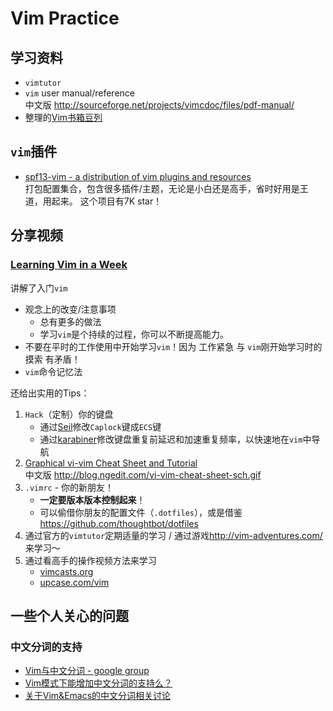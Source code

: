 Vim Practice
=================================

学习资料
------------------------

- `vimtutor`
- `vim` user manual/reference   
	中文版 <http://sourceforge.net/projects/vimcdoc/files/pdf-manual/>
- 整理的[Vim书箱豆列](http://www.douban.com/doulist/41500790/)

`vim`插件
-------------------------

- [spf13-vim - a distribution of vim plugins and resources](https://github.com/spf13/spf13-vim)  
	打包配置集合，包含很多插件/主题，无论是小白还是高手，省时好用是王道，用起来。 这个项目有7K star！

分享视频
--------------------------

### [Learning Vim in a Week](https://www.youtube.com/watch?v=_NUO4JEtkDw)

讲解了入门`vim`

- 观念上的改变/注意事项
	- 总有更多的做法
	- 学习`vim`是个持续的过程，你可以不断提高能力。
- 不要在平时的工作使用中开始学习`vim`！因为 工作紧急 与 `vim`刚开始学习时的摸索 有矛盾！
- `vim`命令记忆法

还给出实用的Tips：

1. `Hack`（定制）你的键盘
	- 通过[Seil](https://pqrs.org/osx/karabiner/seil.html.en)修改`Caplock`键成`ECS`键
	- 通过[karabiner](https://pqrs.org/osx/karabiner/)修改键盘重复前延迟和加速重复频率，以快速地在`vim`中导航
1. [Graphical vi-vim Cheat Sheet and Tutorial](http://www.viemu.com/a_vi_vim_graphical_cheat_sheet_tutorial.html)  
	中文版 <http://blog.ngedit.com/vi-vim-cheat-sheet-sch.gif>
1. `.vimrc` - 你的新朋友！
	- **一定要版本版本控制起来**！
	- 可以偷借你朋友的配置文件（`.dotfiles`），或是借鉴 <https://github.com/thoughtbot/dotfiles>
1. 通过官方的`vimtutor`定期适量的学习 / 通过游戏<http://vim-adventures.com/>来学习～
1. 通过看高手的操作视频方法来学习
	- [vimcasts.org](http://vimcasts.org/)
	- [upcase.com/vim](https://upcase.com/vim)

一些个人关心的问题
--------------------------

### 中文分词的支持

- [Vim与中文分词 - google group](https://groups.google.com/forum/#!msg/pongba/RXVqM4sKseU/TrCrySBH1HwJ)
- [Vim模式下能增加中文分词的支持么？](https://github.com/ghosert/cmd-editor/issues/103)
- [关于Vim&Emacs的中文分词相关讨论](https://biergaizi.info/archives/2012/04/1322.html)

